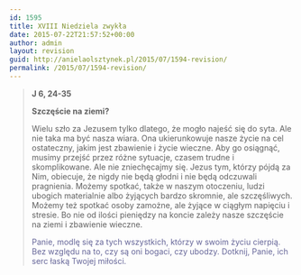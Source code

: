 ```yaml
---
id: 1595
title: XVIII Niedziela zwykła
date: 2015-07-22T21:57:52+00:00
author: admin
layout: revision
guid: http://anielaolsztynek.pl/2015/07/1594-revision/
permalink: /2015/07/1594-revision/
---
```

> **J 6, 24-35**
> 
> **Szczęście na ziemi?**
> 
> Wielu szło za Jezusem tylko dlatego, że mogło najeść się do syta. Ale nie taka ma być nasza wiara. Ona ukierunkowuje nasze życie na cel ostateczny, jakim jest zbawienie i życie wieczne. Aby go osiągnąć, musimy przejść przez różne sytuacje, czasem trudne i skomplikowane. Ale nie zniechęcajmy się. Jezus tym, którzy pójdą za Nim, obiecuje, że nigdy nie będą głodni i nie będą odczuwali pragnienia. Możemy spotkać, także w naszym otoczeniu, ludzi ubogich materialnie albo żyjących bardzo skromnie, ale szczęśliwych. Możemy też spotkać osoby zamożne, ale żyjące w ciągłym napięciu i stresie. Bo nie od ilości pieniędzy na koncie zależy nasze szczęście na ziemi i zbawienie wieczne.
> 
> <span style="color: #666699;">Panie, modlę się za tych wszystkich, którzy w swoim życiu cierpią. Bez względu na to, czy są oni bogaci, czy ubodzy. Dotknij, Panie, ich serc łaską Twojej miłości.</span>
